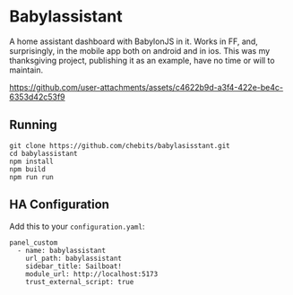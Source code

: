 # Babylassistant

A home assistant dashboard with BabylonJS in it. Works in FF, and, surprisingly, in the mobile app both on android and in ios. This was my thanksgiving project, publishing it as an example, have no time or will to maintain.


https://github.com/user-attachments/assets/c4622b9d-a3f4-422e-be4c-6353d42c53f9

## Running
```
git clone https://github.com/chebits/babylasisstant.git
cd babylassistant
npm install
npm build
npm run run
```

## HA Configuration
Add this to your `configuration.yaml`:
```
panel_custom
  - name: babylassistant              
    url_path: babylassistant
    sidebar_title: Sailboat!            
    module_url: http://localhost:5173
    trust_external_script: true
```

